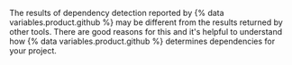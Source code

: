 The results of dependency detection reported by {% data variables.product.github %} may be different from the results returned by other tools. There are good reasons for this and it's helpful to understand how {% data variables.product.github %} determines dependencies for your project.
